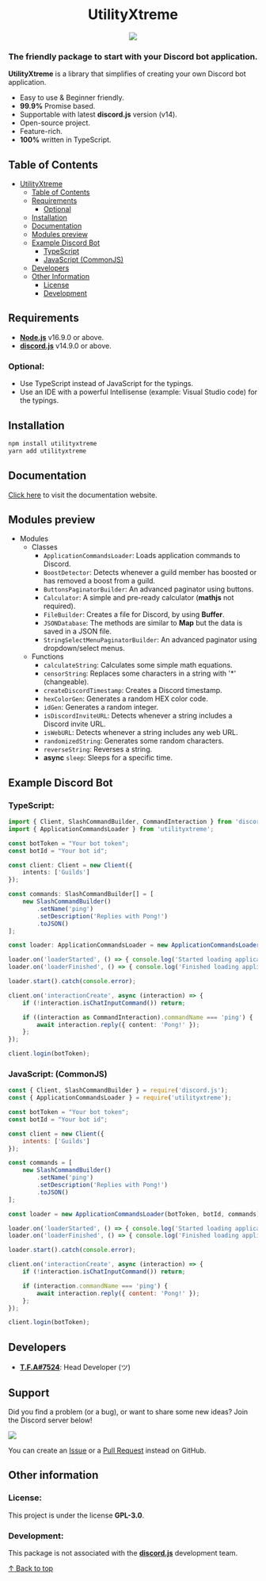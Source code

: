 <h1 align="center">
    UtilityXtreme
</h1>
<p align="center">
    <img src="https://nodei.co/npm/utilityxtreme.png?downloadRank=true&downloads=true&downloadRank=true&stars=true">

<h3 align="center">
    The friendly package to start with your Discord bot application.
</h3>
</p>

**UtilityXtreme** is a library that simplifies of creating your own Discord bot application.

- Easy to use & Beginner friendly.
- **99.9%** Promise based.
- Supportable with latest **discord.js** version (v14).
- Open-source project.
- Feature-rich.
- **100%** written in TypeScript.

## Table of Contents
- [UtilityXtreme](#)
    - [Table of Contents](#table-of-contents)
    - [Requirements](#requirements)
        - [Optional](#optional)
    - [Installation](#installation)
    - [Documentation](#documentation)
    - [Modules preview](#modules-preview)
    - [Example Discord Bot](#example-discord-bot)
        - [TypeScript](#typescript)
        - [JavaScript (CommonJS)](#javascript-commonjs)
    - [Developers](#developers)
    - [Other Information](#other-information)
        - [License](#license)
        - [Development](#development)

## Requirements
- [**Node.js**](https://nodejs.org/en/download/) v16.9.0 or above.
- [**discord.js**](https://www.npmjs.com/package/discord.js) v14.9.0 or above.

### Optional:
- Use TypeScript instead of JavaScript for the typings.
- Use an IDE with a powerful Intellisense (example: Visual Studio code) for the typings.

## Installation

```coffee
npm install utilityxtreme
yarn add utilityxtreme
```

## Documentation
[Click here](https://tfagaming.github.io/utilityxtreme/) to visit the documentation website.

## Modules preview

- Modules
    - Classes
        - `ApplicationCommandsLoader`: Loads application commands to Discord.
        - `BoostDetector`: Detects whenever a guild member has boosted or has removed a boost from a guild.
        - `ButtonsPaginatorBuilder`: An advanced paginator using buttons.
        - `Calculator`: A simple and pre-ready calculator (**mathjs** not required).
        - `FileBuilder`: Creates a file for Discord, by using **Buffer**.
        - `JSONDatabase`: The methods are similar to **Map** but the data is saved in a JSON file.
        - `StringSelectMenuPaginatorBuilder`: An advanced paginator using dropdown/select menus.
    - Functions
        - `calculateString`: Calculates some simple math equations.
        - `censorString`: Replaces some characters in a string with '*' (changeable).
        - `createDiscordTimestamp`: Creates a Discord timestamp.
        - `hexColorGen`: Generates a random HEX color code.
        - `idGen`: Generates a random integer.
        - `isDiscordInviteURL`: Detects whenever a string includes a Discord invite URL.
        - `isWebURL`: Detects whenever a string includes any web URL.
        - `randomizedString`: Generates some random characters.
        - `reverseString`: Reverses a string.
        - **async** `sleep`: Sleeps for a specific time.

## Example Discord Bot
### TypeScript:
```ts
import { Client, SlashCommandBuilder, CommandInteraction } from 'discord.js';
import { ApplicationCommandsLoader } from 'utilityxtreme';

const botToken = "Your bot token";
const botId = "Your bot id";

const client: Client = new Client({
    intents: ['Guilds']
});

const commands: SlashCommandBuilder[] = [
    new SlashCommandBuilder()
        .setName('ping')
        .setDescription('Replies with Pong!')
        .toJSON()
];

const loader: ApplicationCommandsLoader = new ApplicationCommandsLoader(botToken, botId, commands);

loader.on('loaderStarted', () => { console.log('Started loading application commands...') });
loader.on('loaderFinished', () => { console.log('Finished loading application commands.') });

loader.start().catch(console.error);

client.on('interactionCreate', async (interaction) => {
    if (!interaction.isChatInputCommand()) return;

    if ((interaction as CommandInteraction).commandName === 'ping') {
        await interaction.reply({ content: 'Pong!' });
    };
});

client.login(botToken);
```

### JavaScript: (CommonJS)

```js
const { Client, SlashCommandBuilder } = require('discord.js');
const { ApplicationCommandsLoader } = require('utilityxtreme');

const botToken = "Your bot token";
const botId = "Your bot id";

const client = new Client({
    intents: ['Guilds']
});

const commands = [
    new SlashCommandBuilder()
        .setName('ping')
        .setDescription('Replies with Pong!')
        .toJSON()
];

const loader = new ApplicationCommandsLoader(botToken, botId, commands);

loader.on('loaderStarted', () => { console.log('Started loading application commands...') });
loader.on('loaderFinished', () => { console.log('Finished loading application commands.') });

loader.start().catch(console.error);

client.on('interactionCreate', async (interaction) => {
    if (!interaction.isChatInputCommand()) return;

    if (interaction.commandName === 'ping') {
        await interaction.reply({ content: 'Pong!' });
    };
});

client.login(botToken);
```

## Developers
- [**T.F.A#7524**](https://www.github.com/TFAGaming): Head Developer (ツ)

## Support
Did you find a problem (or a bug), or want to share some new ideas? Join the Discord server below!

<a href="https://discord.gg/E6VFACWu5V">
    <img src="https://invidget.switchblade.xyz/E6VFACWu5V">
</a>

You can create an [Issue](https://github.com/TFAGaming/UtilityXtreme/issues) or a [Pull Request](https://github.com/TFAGaming/UtilityXtreme/pulls) instead on GitHub.

## Other information

### License:
This project is under the license **GPL-3.0**.

### Development:
This package is not associated with the [**discord.js**](https://www.npmjs.com/package/discord.js) development team.

[↑ Back to top](#)